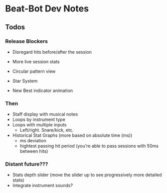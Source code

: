# Beat-Bot Dev Notes

## Todos

### Release Blockers

 
- Disregard hits before/after the session
- More live session stats
- Circular pattern view

- Star System
- New Best indicator animation

### Then

- Staff display with musical notes
- Loops by instrument type
- Loops with multiple inputs
  - Left/right. Snare/kick, etc.
- Historical Stat Graphs (more based on absolute time (ms))
  - ms deviation
  - hightest passing hit period (you're able to pass sessions with 50ms between hits)

### Distant future???

- Stats depth slider (move the slider up to see progressively more detailed stats)
- Integrate instrument sounds?